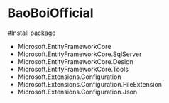 # BaoBoiOfficial
#Install package
- Microsoft.EntityFrameworkCore
- Microsoft.EntityFrameworkCore.SqlServer
- Microsoft.EntityFrameworkCore.Design
- Microsoft.EntityFrameworkCore.Tools
- Microsoft.Extensions.Configuration 
- Microsoft.Extensions.Configuration.FileExtension
- Microsoft.Extensions.Configuration.Json